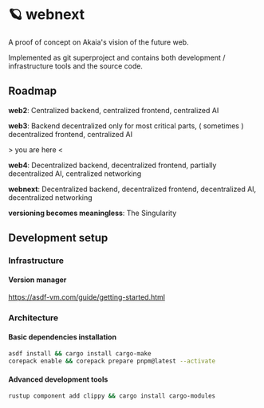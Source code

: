 # 🪐 webnext

A proof of concept on Akaia's vision of the future web.

Implemented as git superproject and contains both development / infrastructure tools and the source code.

## Roadmap

**web2**: Centralized backend, centralized frontend, centralized AI

**web3**: Backend decentralized only for most critical parts, ( sometimes ) decentralized frontend, centralized AI

\> you are here <

**web4**: Decentralized backend, decentralized frontend, partially decentralized AI, centralized networking

**webnext**: Decentralized backend, decentralized frontend, decentralized AI, decentralized networking

**versioning becomes meaningless**: The Singularity

## Development setup

### Infrastructure

#### Version manager

<https://asdf-vm.com/guide/getting-started.html>

### Architecture

#### Basic dependencies installation

```bash
asdf install && cargo install cargo-make
corepack enable && corepack prepare pnpm@latest --activate
```

#### Advanced development tools

```bash
rustup component add clippy && cargo install cargo-modules
```
